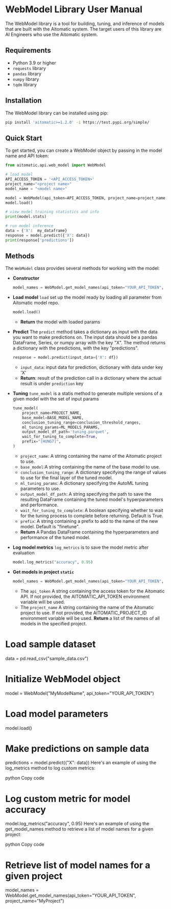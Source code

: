 # WebModel Library User Manual
The WebModel library is a tool for building, tuning, and inference of models that are built with the Aitomatic system. The target users of this library are AI Engineers who use the Aitomatic system.

## Requirements
- Python 3.9 or higher
- `requests` library
- `pandas` library
- `numpy` library
- `tqdm` library

## Installation
The WebModel library can be installed using pip:

```bash
pip install 'aitomatic>=1.2.0' -i https://test.pypi.org/simple/ 
```
## Quick Start
To get started, you can create a WebModel object by passing in the model name and API token:

```python
from aitomatic.api.web_model import WebModel

# load model
API_ACCESS_TOKEN = '<API_ACCESS_TOKEN>'
project_name="<project name>"
model_name = "<model name>"

model = WebModel(api_token=API_ACCESS_TOKEN, project_name=project_name model_name=model_name)
model.load()

# view model training statistics and info
print(model.stats)

# run model inference
data = {'X':  my_dataframe}
response = model.predict({'X': data})
print(response['predictions'])
```

## Methods
The `WebModel` class provides several methods for working with the model:

* **Constructor**
  ```python
  model_names = WebModel.get_model_names(api_token="YOUR_API_TOKEN", project_name="MyProject")
  ```

* **Load model**
  `load` set up the model ready by loading all parameter from Aitomatic model repo.
  ```python
  model.load()
  ```
    * __Return__ the model with loaded params 

* **Predict**
The `predict` method takes a dictionary as input with the data you want to make predictions on. The input data should be a pandas DataFrame, Series, or numpy array with the key "X". The method returns a dictionary with the predictions, with the key "predictions".
  ```python
  response = model.predict(input_data={'X': df})
  ```
  * `input_data`: input data for prediction, dictionary with data under key 'X'
  * __Return__: result of the prediction call in a dictionary where the actual result is under `prediction` key

* **Tuning**
  `tune_model` is a statis method to generate multiple versions of a given model with the set of input params
  ```python
  tune_model(
      project_name=PROJECT_NAME,
      base_model=BASE_MODEL_NAME,
      conclusion_tuning_range=conclusion_threshold_ranges,
      ml_tuning_params=ML_MODELS_PARAMS,
      output_model_df_path='tuning.parquet',
      wait_for_tuning_to_complete=True,
      prefix="[HUNG7]",
  )
  ```
    * `project_name`: A string containing the name of the Aitomatic project to use.
    * `base_model`:A string containing the name of the base model to use.
    * `conclusion_tuning_range`: A dictionary specifying the range of values to use for the final layer of the tuned model.
  * `ml_tuning_params`: A dictionary specifying the AutoML tuning parameters to use.
  * `output_model_df_path`: A string specifying the path to save the resulting DataFrame
  containing the tuned model's hyperparameters and performance.
  * `wait_for_tuning_to_complete`: A boolean specifying whether to wait for the tuning process
  to complete before returning. Default is True.
  * `prefix`: A string containing a prefix to add to the name of the new model. Default is "finetune".
  * __Return__ A Pandas DataFrame containing the hyperparameters and performance of the tuned model.


* **Log model metrics**
  `log_metrics` is to save the model metric after evaluation
  ```python
  model.log_metrics("accuracy", 0.95)
  ```

* **Get models in project `static`**
  ```python
  model_names = WebModel.get_model_names(api_token="YOUR_API_TOKEN", project_name="MyProject")
  ```
  * The `api_token` A string containing the access token for the Aitomatic API. If not provided, the AITOMATIC_API_TOKEN environment variable will be used.
  * The `project_name` A string containing the name of the Aitomatic project to use. If not provided, the AITOMATIC_PROJECT_ID environment variable will be used.
  __Return__ a list of the names of all models in the specified project.
  



# Load sample dataset
data = pd.read_csv("sample_data.csv")

# Initialize WebModel object
model = WebModel("MyModelName", api_token="YOUR_API_TOKEN")

# Load model parameters
model.load()

# Make predictions on sample data
predictions = model.predict({"X": data})
Here's an example of using the log_metrics method to log custom metrics:

python
Copy code
# Log custom metric for model accuracy
model.log_metrics("accuracy", 0.95)
Here's an example of using the get_model_names method to retrieve a list of model names for a given project:

python
Copy code
# Retrieve list of model names for a given project
model_names = WebModel.get_model_names(api_token="YOUR_API_TOKEN", project_name="MyProject")